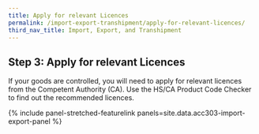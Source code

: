 ```yaml
---
title: Apply for relevant Licences
permalink: /import-export-transhipment/apply-for-relevant-licences/
third_nav_title: Import, Export, and Transhipment
---
```


## Step 3: Apply for relevant Licences

If your goods are controlled, you will need to apply for relevant licences from the Competent Authority (CA). Use the HS/CA Product Code Checker to find out the recommended licences.

{% include panel-stretched-featurelink panels=site.data.acc303-import-export-panel %}

<script src="/jquery/jquery.min.js"></script>
<script src="/jquery/bp-menu-new-tab.js"></script>
